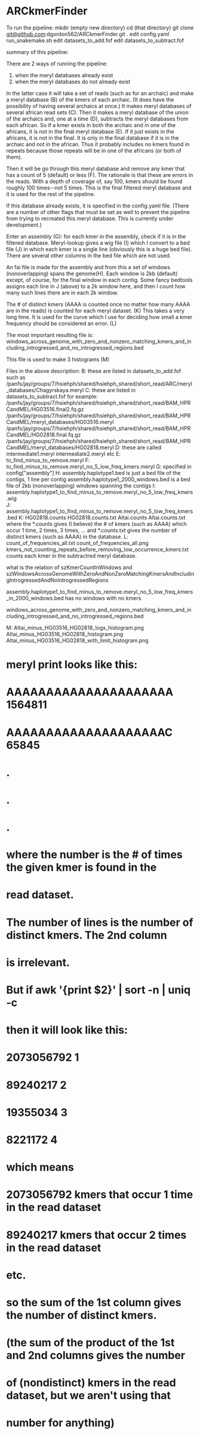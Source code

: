 # ARCkmerFinder

To run the pipeline:
mkdir (empty new directory)
cd (that directory)
git clone git@github.com:dgordon562/ARCkmerFinder.git .
edit config.yaml
run_snakemake.sh
edit datasets_to_add.fof
edit datasets_to_subtract.fof

     

summary of this pipeline:

There are 2 ways of running the pipeline:
1) when the meryl databases already exist
2) when the meryl databases do not already exist

In the latter case it will take a set of reads (such as for an
archaic) and make a meryl database (B) of the kmers of each archaic.  (It
does have the possibility of having several archaics at once.)  It
makes meryl databases of several african read sets (C).  Then it makes a
meryl database of the union of the archaics and, one at a time (D),
subtracts the meryl databases from each african.  So if a kmer exists
in both the archaic and in one of the africans, it is not in the final
meryl database (E).  If it just exists in the africans, it is not in the
final.  It is only in the final database if it is in the archaic and
not in the african.  Thus it probably includes no kmers found in
repeats because those repeats will be in one of the africans (or both
of them).

Then it will be go through this meryl database and remove any kmer
that has a count of 5 (default) or less (F).  The rationale is that these are errors
in the reads.  With a depth of coverage of, say 100, kmers should be
found roughly 100 times--not 5 times.  This is the final filtered
meryl database and it is used for the rest of the pipeline.

If this database already exists, it is specified in the config.yaml
file.  (There are a number of other flags that must be set as well to
prevent the pipeline from trying to recreated this meryl database.
This is currently under development.)

Enter an assembly (G):  for each kmer in the assembly, check if it is in
the filtered database.  Meryl-lookup gives a wig file (I) which I convert
to a bed file (J) in which each kmer is a single line (obviously this is a
huge bed file).  There are several other columns in the bed file which
are not used.

An fai file is made for the assembly and from this a set of windows
(nonoverlapping) spans the genome(H).  Each window is 2kb (default)
except, of course, for the final window in each contig.  Some fancy
bedtools assigns each line in J (above) to a 2k window here, and then
I count how many such lines there are in each 2k window.

The # of distinct kmers (AAAA is counted once no matter how many AAAA
are in the reads) is counted for each meryl dataset.  (K) This takes a
very long time.  It is used for the curve which I use for deciding how
small a kmer frequency should be considered an error. (L)




The most important resulting file is:
windows_across_genome_with_zero_and_nonzero_matching_kmers_and_including_introgressed_and_no_introgressed_regions.bed

This file is used to make 3 histograms (M)




Files in the above description:
B:  these are listed in datasets_to_add.fof such as /panfs/jay/groups/7/hsiehph/shared/hsiehph_shared/short_read/ARC/meryl_databases/Chagyrskaya.meryl
C:  these are listed in datasets_to_subtract.fof
for example:
/panfs/jay/groups/7/hsiehph/shared/hsiehph_shared/short_read/BAM_HPRCandMEL/HG03516.final2.fq.gz /panfs/jay/groups/7/hsiehph/shared/hsiehph_shared/short_read/BAM_HPRCandMEL/meryl_databases/HG03516.meryl
/panfs/jay/groups/7/hsiehph/shared/hsiehph_shared/short_read/BAM_HPRCandMEL/HG02818.final.fq.gz /panfs/jay/groups/7/hsiehph/shared/hsiehph_shared/short_read/BAM_HPRCandMEL/meryl_databases/HG02818.meryl
D:  these are called intermediate1.meryl intermediate2.meryl etc
E:  to_find_minus_to_remove.meryl
F:  to_find_minus_to_remove.meryl_no_5_low_freq_kmers.meryl
G:  specified in config["assembly"]
H:  assembly.haplotype1.bed is just a bed file of the contigs, 1 line per contig
    assembly.haplotype1_2000_windows.bed is a bed file of 2kb
    (nonoverlapping) windows spanning the contigs
I:  assembly.haplotype1_to_find_minus_to_remove.meryl_no_5_low_freq_kmers.wig    
J:  assembly.haplotype1_to_find_minus_to_remove.meryl_no_5_low_freq_kmers.bed
K: HG02818.counts HG02818.counts.txt Altai.counts Altai.counts.txt
   where the *.counts gives (I believe) the # of kmers (such as AAAA)
   which occur 1 time, 2 times, 3 times, ... and *.counts.txt gives the
   number of distinct kmers (such as AAAA) in the database.
L: count_of_frequencies_all.txt count_of_frequencies_all.png
kmers_not_counting_repeats_before_removing_low_occurrence_kmers.txt counts each kmer in the subtractred meryl database.  

what is the relation of szKmerCountInWindows and szWindowsAcrossGenomeWithZeroAndNonZeroMatchingKmersAndIncludingIntrogressedAndNoIntrogressedRegions

assembly.haplotype1_to_find_minus_to_remove.meryl_no_5_low_freq_kmers_in_2000_windows.bed
has no windows with no kmers


windows_across_genome_with_zero_and_nonzero_matching_kmers_and_including_introgressed_and_no_introgressed_regions.bed

M:
Altai_minus_HG03516_HG02818_logx_histogram.png
Altai_minus_HG03516_HG02818_histogram.png
Altai_minus_HG03516_HG02818_with_limit_histogram.png



# meryl print looks like this:
# AAAAAAAAAAAAAAAAAAAAA   1564811
# AAAAAAAAAAAAAAAAAAAAC   65845
# .
# .
# .
# where the number is the # of times the given kmer is found in the
# read dataset.
# The number of lines is the number of distinct kmers.  The 2nd column 
# is irrelevant.
# But if awk '{print $2}' | sort -n | uniq -c
# then it will look like this:
# 2073056792 1
# 89240217 2
# 19355034 3
# 8221172 4
# which means 
# 2073056792 kmers that occur 1 time in the read dataset
# 89240217 kmers that occur 2 times in the read dataset
# etc.
# so the sum of the 1st column gives the number of distinct kmers.
# (the sum of the product of the 1st and 2nd columns gives the number
# of (nondistinct) kmers in the read dataset, but we aren't using that
# number for anything)




